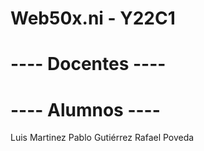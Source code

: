 # Web50x.ni - Y22C1
# ---- Docentes ----

# ---- Alumnos ----
Luis Martinez
Pablo Gutiérrez
Rafael Poveda